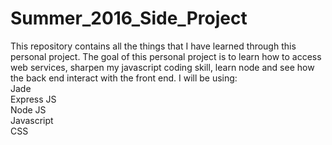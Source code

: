 # Summer_2016_Side_Project

This repository contains all the things that I have learned through this personal project.
The goal of this personal project is to learn how to access web services, sharpen my javascript coding skill, learn node and see how the back end interact with the front end.
I will be using:
<br>
Jade
<br>
Express JS
<br>
Node JS
<br>
Javascript
<br>
CSS
<br>

